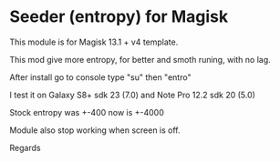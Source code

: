 # Seeder (entropy) for Magisk

This module is for Magisk 13.1 + v4 template.

This mod give more entropy, for better and smoth runing, with no lag.

After install go to console type "su" then "entro" 

I test it on Galaxy S8+ sdk 23 (7.0) and Note Pro 12.2 sdk 20 (5.0)

Stock entropy was +-400 now is +-4000

Module also stop working when screen is off.

Regards